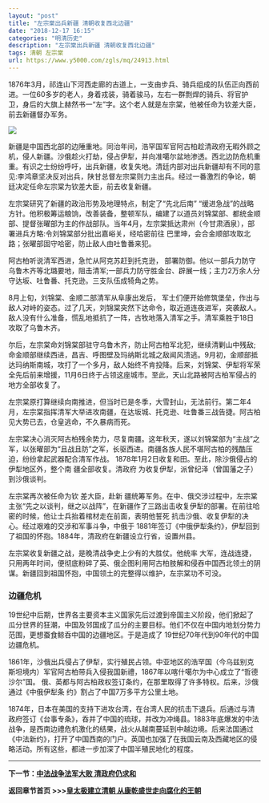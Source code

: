 ```yaml
---
layout: "post"
title: "左宗棠出兵新疆 清朝收复西北边疆"
date: "2018-12-17 16:15"
categories: "明清历史"
description: "左宗棠出兵新疆 清朝收复西北边疆"
tags: 清朝 左宗棠
url: https://www.y5000.com/zgls/mq/24913.html
---
```






1876年3月，祁连山下河西走廊的古道上，一支由步兵、骑兵组成的队伍正向西前进。一位60多岁的老人，身着戎装，骑着骏马，左右一群剽焊的骑兵、将官护卫，身后的大旗上赫然书一“左”字。这个老人就是左宗棠，他被任命为钦差大臣，前去新疆督办军务。

![](https://img.y5000.com/uploads/allimg/170811/8-1FQ1103J05Z.jpg)

新疆是中国西北部的边陲重地。同治年间，浩罕国军官阿古柏趁清政府无暇外顾之机，侵人新疆。沙俄趁火打劫，侵占伊犁，并向准噶尔盆地渗透。西北边防危机重重。有识之士纷纷呼吁，出兵新疆，收复失地。清廷内部对出兵新疆却有不同的意见:李鸿章坚决反对出兵，陕甘总督左宗棠则力主出兵。经过一番激烈的争论，朝廷决定任命左宗棠为钦差大臣，前去收复新疆。

左宗棠研究了新疆的政治形势及地理特点，制定了“先北后南”
“缓进急战”的战略方针。他积极筹运粮饷，改善装备，整顿军队，编建了以道员刘锦棠部、都统金顺部、提督张曜部为主的作战部队。当年4月，左宗棠抵达肃州（今甘肃酒泉），部署进兵方略:令刘锦棠部分批出嘉峪关，经哈密前往
巴里坤，会合金顺部攻取北路；张曜部固守哈密，防止敌人由吐鲁番来犯。

阿古柏听说清军西进，急忙从阿克苏赶到托克逊，
部署防御。他以一部兵力防守乌鲁木齐等北璐要地，阻击清军;一部兵力防守胜金台、辟展一线；主力2万余人分守达坂、吐鲁番、托克逊。三支队伍成犄角之势。

8月上旬，刘锦棠、金顺二部清军从阜康出发后，
军士们便开始修筑堡垒，作出与敌人对峙的姿态。过了几天，刘锦棠突然下达命令，取近道连夜进军，突袭敌人。敌人没有什么准备，慌乱地抵抗了一阵，古牧地落入清军之手。清军乘胜于18日攻取了乌鲁木齐。

尔后，左宗棠命刘锦棠部驻守乌鲁木齐，防止阿古柏军北犯，继续清剿山中残敌;命金顺部继续西进，昌吉、呼图壁及玛纳斯北城之敌闻风溃逃。9月初，金顺部抵达玛纳斯南城，攻打了一个多月，敌人始终不肯投降。后来，刘锦棠、伊犁将军荣全先后前来增援，11月6日终于占领这座城市。至此，天山北路被阿古柏军侵占的地方全部收复了。

左宗棠原打算继续向南推进，但当时已是冬季，大雪封山，无法前行。第二年4月，左宗棠指挥清军大举进攻南疆，在达坂城、托克逊、吐鲁番三战告捷。阿古柏见大势已去，仓皇逃命，不久暴病而死。

左宗棠决心消灭阿古柏残余势力，尽复南疆。这年秋天，遂以刘锦棠部为“主战”之军，以张曜部为“且战且防”之军，长驱西进。南疆各族人民不堪阿古柏的残酷压迫，纷纷拿起武器配合清军作战。
1878年1月2日收复和田。至此，除沙俄侵占的伊犁地区外，整个南 疆全部收复。清政府 为收复伊犁，派曾纪泽（曾国藩之子）到沙俄谈判。

左宗棠再次被任命为钦 差大臣，赴新
疆统筹军务。在中、俄交涉过程中，左宗棠主张“先之以谈判，继之以战阵”，在新疆作了三路出击收复伊犁的部署。在前往哈密的时候，他让士兵抬着棺材走在前面，表明他誓死
抗击沙俄、收复伊犁的决心。经过艰难的交涉和军事斗争，中俄于
1881年签订《中俄伊犁条约》，伊犁回到了祖国的怀抱。1884年，清政府在新疆设立行省，设置州县。

左宗棠收复新疆之战，是晚清战争史上少有的大胜仗。他统率
大军，连战连捷，只用两年时间，便彻底粉碎了英、俄企图利用阿古柏肢解和侵吞中国西北领土的阴谋。新疆回到祖国怀抱，中国领土的完整得以维护，左宗棠功不可没。

###  边疆危机

19世纪中后期，世界各主要资本主义国家先后过渡到帝国主义阶段，他们掀起了瓜分世界的狂潮，中国及邻国成了瓜分的主要目标。他们不仅在中国内地划分势力范围，更想蚕食鲸呑中国的边疆地区。于是造成了
19世纪70年代到90年代的中国边疆危机。

1861年，沙俄出兵侵占了伊犁，实行殖民占领。中亚地区的浩罕国（今乌兹别克斯坦境内）军官阿古柏带兵入侵我国新禮，1867年以喀什噶尔为中心成立了“哲德沙尔”国。
俄、英都与阿古柏政权签订条约，在那里取得了许多特权。后来，沙俄通过《中俄伊犁条 约》割占了中国7万多平方公里土地。

1874年，日本在美国的支持下进攻台湾，在台湾人民的抗击下退兵。后通过与清政府签订《台事专条》，呑并了中国的琉球，并改为冲绳县。1883年底爆发的中法战争，是西南边禮危机激化的结果，战火从越南蔓延到中越边境。后来法国通过《中法新约》，打开了中国西南的门户。英国也加强了在我国云南及西藏地区的侵略活动。所有这些，都进一步加深了中国半殖民地化的程度。

* * *

**下一节：[中法战争法军大败 清政府仍求和](https://www.y5000.com/zgls/mq/24914.html)**

**返回章节首页 >>>[皇太极建立清朝 从康乾盛世走向腐化的王朝](https://www.y5000.com/zgls/mq/24931.html)**
